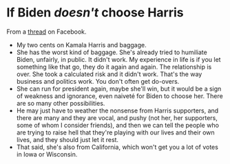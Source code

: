 # If Biden <i>doesn't</i> choose Harris
From a <a href="https://www.facebook.com/dave.winer.12/posts/1300841583456577?comment_id=1300853373455398&reply_comment_id=1301136613427074">thread</a> on Facebook.
* My two cents on Kamala Harris and baggage.
* She has the worst kind of baggage. She's already tried to humiliate Biden, unfairly, in public. It didn't work. My experience in life is if you let something like that go, they do it again and again. The relationship is over. She took a calculated risk and it didn't work. That's the way business and politics work. You don't often get do-overs. 
* She can run for president again, maybe she'll win, but it would be a sign of weakness and ignorance, even naiveté for Biden to choose her. There are so many other possibilities. 
* He may just have to weather the nonsense from Harris supporters, and there are many and they are vocal, and pushy (not her, her supporters, some of whom I consider friends), and then we can tell the people who are trying to raise hell that they're playing with our lives and their own lives, and they should just let it rest. 
* That said, she's also from California, which won't get you a lot of votes in Iowa or Wisconsin.


